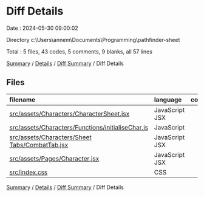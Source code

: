 # Diff Details

Date : 2024-05-30 09:00:02

Directory c:\\Users\\annem\\Documents\\Programming\\pathfinder-sheet

Total : 5 files,  43 codes, 5 comments, 9 blanks, all 57 lines

[Summary](results.md) / [Details](details.md) / [Diff Summary](diff.md) / Diff Details

## Files
| filename | language | code | comment | blank | total |
| :--- | :--- | ---: | ---: | ---: | ---: |
| [src/assets/Characters/CharacterSheet.jsx](/src/assets/Characters/CharacterSheet.jsx) | JavaScript JSX | 1 | 0 | 0 | 1 |
| [src/assets/Characters/Functions/initialiseChar.js](/src/assets/Characters/Functions/initialiseChar.js) | JavaScript | 22 | 2 | 6 | 30 |
| [src/assets/Characters/Sheet Tabs/CombatTab.jsx](/src/assets/Characters/Sheet%20Tabs/CombatTab.jsx) | JavaScript JSX | 15 | 3 | 2 | 20 |
| [src/assets/Pages/Character.jsx](/src/assets/Pages/Character.jsx) | JavaScript JSX | 1 | 0 | 0 | 1 |
| [src/index.css](/src/index.css) | CSS | 4 | 0 | 1 | 5 |

[Summary](results.md) / [Details](details.md) / [Diff Summary](diff.md) / Diff Details